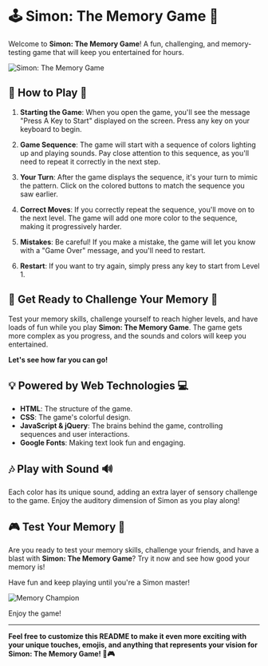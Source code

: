 # 🕹️ Simon: The Memory Game 🧠

Welcome to **Simon: The Memory Game**! A fun, challenging, and memory-testing game that will keep you entertained for hours. 

![Simon: The Memory Game](simon-game.png)

## 🌟 How to Play 🌟

1. **Starting the Game**: When you open the game, you'll see the message "Press A Key to Start" displayed on the screen. Press any key on your keyboard to begin.

2. **Game Sequence**: The game will start with a sequence of colors lighting up and playing sounds. Pay close attention to this sequence, as you'll need to repeat it correctly in the next step.

3. **Your Turn**: After the game displays the sequence, it's your turn to mimic the pattern. Click on the colored buttons to match the sequence you saw earlier.

4. **Correct Moves**: If you correctly repeat the sequence, you'll move on to the next level. The game will add one more color to the sequence, making it progressively harder.

5. **Mistakes**: Be careful! If you make a mistake, the game will let you know with a "Game Over" message, and you'll need to restart.

6. **Restart**: If you want to try again, simply press any key to start from Level 1.

## 🚀 Get Ready to Challenge Your Memory 🧠

Test your memory skills, challenge yourself to reach higher levels, and have loads of fun while you play **Simon: The Memory Game**. The game gets more complex as you progress, and the sounds and colors will keep you entertained.

**Let's see how far you can go!**

## 💡 Powered by Web Technologies 💻

- **HTML**: The structure of the game.
- **CSS**: The game's colorful design.
- **JavaScript & jQuery**: The brains behind the game, controlling sequences and user interactions.
- **Google Fonts**: Making text look fun and engaging.

## 🎶 Play with Sound 🔊

Each color has its unique sound, adding an extra layer of sensory challenge to the game. Enjoy the auditory dimension of Simon as you play along!

## 🎮 Test Your Memory 🧠

Are you ready to test your memory skills, challenge your friends, and have a blast with **Simon: The Memory Game**? Try it now and see how good your memory is!

Have fun and keep playing until you're a Simon master! 

![Memory Champion](champion.gif)

Enjoy the game!

---

**Feel free to customize this README to make it even more exciting with your unique touches, emojis, and anything that represents your vision for Simon: The Memory Game! 🌟🎮**
